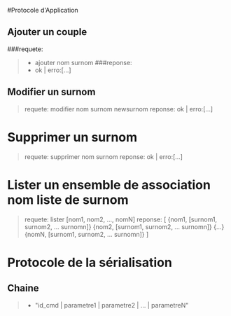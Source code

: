 #Protocole d'Application

## Ajouter un couple
###requete:
> - ajouter nom surnom
###reponse:
> - ok | erro:[...]

## Modifier un surnom
> requete:
> modifier nom surnom newsurnom
> reponse:
> ok | erro:[...]

# Supprimer un surnom
> requete:
> supprimer nom surnom
> reponse:
> ok | erro:[...]

# Lister un ensemble de association nom liste de surnom
> requete:
> lister [nom1, nom2, ..., nomN]
> reponse:
> [
>     {nom1, [surnom1, surnom2, ... surnomn]}
>     {nom2, [surnom1, surnom2, ... surnomn]}
>     {...}
>     {nomN, [surnom1, surnom2, ... surnomn]}
> ]


# Protocole de la sérialisation
## Chaine
> - "id_cmd | parametre1 | parametre2 | ... | parametreN"
